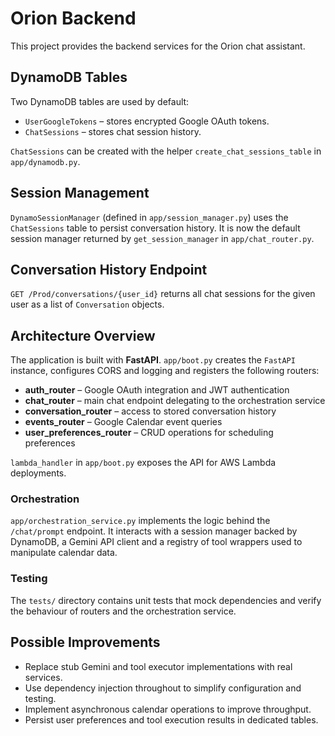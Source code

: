 # Orion Backend

This project provides the backend services for the Orion chat assistant.

## DynamoDB Tables

Two DynamoDB tables are used by default:

- `UserGoogleTokens` – stores encrypted Google OAuth tokens.
- `ChatSessions` – stores chat session history.

`ChatSessions` can be created with the helper `create_chat_sessions_table` in
`app/dynamodb.py`.

## Session Management

`DynamoSessionManager` (defined in `app/session_manager.py`) uses the
`ChatSessions` table to persist conversation history. It is now the default
session manager returned by `get_session_manager` in `app/chat_router.py`.

## Conversation History Endpoint

`GET /Prod/conversations/{user_id}` returns all chat sessions for the given user
as a list of `Conversation` objects.

## Architecture Overview

The application is built with **FastAPI**. `app/boot.py` creates the `FastAPI`
instance, configures CORS and logging and registers the following routers:

- **auth_router** – Google OAuth integration and JWT authentication
- **chat_router** – main chat endpoint delegating to the orchestration service
- **conversation_router** – access to stored conversation history
- **events_router** – Google Calendar event queries
- **user_preferences_router** – CRUD operations for scheduling preferences

`lambda_handler` in `app/boot.py` exposes the API for AWS Lambda deployments.

### Orchestration

`app/orchestration_service.py` implements the logic behind the `/chat/prompt`
endpoint. It interacts with a session manager backed by DynamoDB, a Gemini API
client and a registry of tool wrappers used to manipulate calendar data.

### Testing

The `tests/` directory contains unit tests that mock dependencies and verify the
behaviour of routers and the orchestration service.

## Possible Improvements

- Replace stub Gemini and tool executor implementations with real services.
- Use dependency injection throughout to simplify configuration and testing.
- Implement asynchronous calendar operations to improve throughput.
- Persist user preferences and tool execution results in dedicated tables.
